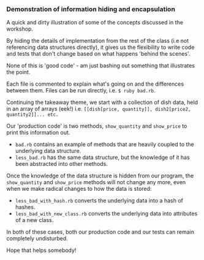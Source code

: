 ### Demonstration of information hiding and encapsulation

A quick and dirty illustration of some of the concepts discussed in the workshop. 

By hiding the details of implementation from the rest of the class (i.e not referencing data structures directly), it gives us the flexibility to write code and tests that don't change based on what happens 'behind the scenes'. 

None of this is 'good code' - am just bashing out something that illustrates the point. 

Each file is commented to explain what's going on and the differences between them. Files can be run directly, i.e.
`$ ruby bad.rb`.

Continuing the takeaway theme, we start with a collection of dish data, held in an array of arrays (eek!) i.e.
`[[dish[price, quantity]], dish2[price2, quantity2]]... etc.`

Our 'production code' is two methods, `show_quantity` and `show_price` to print this information out. 

- `bad.rb` contains an example of methods that are heavily coupled to the underlying data structure.
- `less_bad.rb` has the same data structure, but the knowledge of it has been abstracted into other methods.

Once the knowledge of the data structure is hidden from our program, the `show_quantity` and `show_price` methods
will not change any more, even when we make radical changes to how the data is stored:

- `less_bad_with_hash.rb` converts the underlying data into a hash of hashes.
- `less_bad_with_new_class.rb` converts the underlying data into attributes of a new class.

In both of these cases,  both our production code and our tests can remain completely undisturbed.

Hope that helps somebody!
